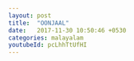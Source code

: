 ```yaml
---
layout: post
title:  "OONJAAL"
date:   2017-11-30 10:50:46 +0530
categories: malayalam
youtubeId: pcLhhTtUfHI
---
```

